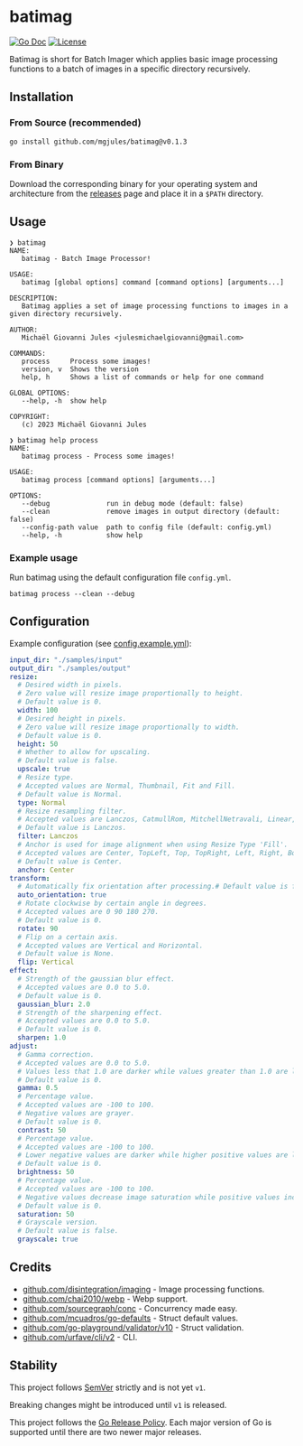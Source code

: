 # batimag

[![Go Doc](https://img.shields.io/badge/godoc-reference-blue.svg?style=for-the-badge)](https://godoc.org/github.com/mgjules/batimag)
[![License](https://img.shields.io/badge/License-Apache%202.0-blue.svg?style=for-the-badge)](LICENSE)

Batimag is short for Batch Imager which applies basic image processing functions to a batch of images in a specific directory recursively.

## Installation

### From Source (recommended)

```shell
go install github.com/mgjules/batimag@v0.1.3
```

### From Binary

Download the corresponding binary for your operating system and architecture from the [releases](https://github.com/mgjules/batimag/releases) page and place it in a `$PATH` directory.

## Usage

```shell
❯ batimag
NAME:
   batimag - Batch Image Processor!

USAGE:
   batimag [global options] command [command options] [arguments...]

DESCRIPTION:
   Batimag applies a set of image processing functions to images in a given directory recursively.

AUTHOR:
   Michaël Giovanni Jules <julesmichaelgiovanni@gmail.com>

COMMANDS:
   process     Process some images!
   version, v  Shows the version
   help, h     Shows a list of commands or help for one command

GLOBAL OPTIONS:
   --help, -h  show help

COPYRIGHT:
   (c) 2023 Michaël Giovanni Jules
```

```shell
❯ batimag help process
NAME:
   batimag process - Process some images!

USAGE:
   batimag process [command options] [arguments...]

OPTIONS:
   --debug              run in debug mode (default: false)
   --clean              remove images in output directory (default: false)
   --config-path value  path to config file (default: config.yml)
   --help, -h           show help
```

### Example usage

Run batimag using the default configuration file `config.yml`.

```shell
batimag process --clean --debug
```

## Configuration

Example configuration (see [config.example.yml](config.example.yml)):

```yaml
input_dir: "./samples/input"
output_dir: "./samples/output"
resize:
  # Desired width in pixels.
  # Zero value will resize image proportionally to height.
  # Default value is 0.
  width: 100
  # Desired height in pixels.
  # Zero value will resize image proportionally to width.
  # Default value is 0.
  height: 50
  # Whether to allow for upscaling.
  # Default value is false.
  upscale: true
  # Resize type.
  # Accepted values are Normal, Thumbnail, Fit and Fill.
  # Default value is Normal.
  type: Normal
  # Resize resampling filter.
  # Accepted values are Lanczos, CatmullRom, MitchellNetravali, Linear, Box and NearestNeighbor.
  # Default value is Lanczos.
  filter: Lanczos
  # Anchor is used for image alignment when using Resize Type 'Fill'.
  # Accepted values are Center, TopLeft, Top, TopRight, Left, Right, BottomLeft, Bottom and BottomRight.
  # Default value is Center.
  anchor: Center
transform:
  # Automatically fix orientation after processing.# Default value is false.
  auto_orientation: true
  # Rotate clockwise by certain angle in degrees.
  # Accepted values are 0 90 180 270.
  # Default value is 0.
  rotate: 90
  # Flip on a certain axis.
  # Accepted values are Vertical and Horizontal.
  # Default value is None.
  flip: Vertical
effect:
  # Strength of the gaussian blur effect.
  # Accepted values are 0.0 to 5.0.
  # Default value is 0.
  gaussian_blur: 2.0
  # Strength of the sharpening effect.
  # Accepted values are 0.0 to 5.0.
  # Default value is 0.
  sharpen: 1.0
adjust:
  # Gamma correction.
  # Accepted values are 0.0 to 5.0.
  # Values less that 1.0 are darker while values greater than 1.0 are lighter.
  # Default value is 0.
  gamma: 0.5
  # Percentage value.
  # Accepted values are -100 to 100.
  # Negative values are grayer.
  # Default value is 0.
  contrast: 50
  # Percentage value.
  # Accepted values are -100 to 100.
  # Lower negative values are darker while higher positive values are lighter.
  # Default value is 0.
  brightness: 50
  # Percentage value.
  # Accepted values are -100 to 100.
  # Negative values decrease image saturation while positive values increase image saturation.
  # Default value is 0.
  saturation: 50
  # Grayscale version.
  # Default value is false.
  grayscale: true
```

## Credits

- [github.com/disintegration/imaging](https://github.com/disintegration/imaging) - Image processing functions.
- [github.com/chai2010/webp](https://github.com/chai2010/webp) - Webp support.
- [github.com/sourcegraph/conc](https://github.com/sourcegraph/conc) - Concurrency made easy.
- [github.com/mcuadros/go-defaults](https://github.com/mcuadros/go-defaults) - Struct default values.
- [github.com/go-playground/validator/v10](https://github.com/go-playground/validator) - Struct validation.
- [github.com/urfave/cli/v2](https://github.com/urfave/cli) - CLI.

## Stability

This project follows [SemVer](http://semver.org/) strictly and is not yet `v1`.

Breaking changes might be introduced until `v1` is released.

This project follows the [Go Release Policy](https://golang.org/doc/devel/release.html#policy). Each major version of Go is supported until there are two newer major releases.
